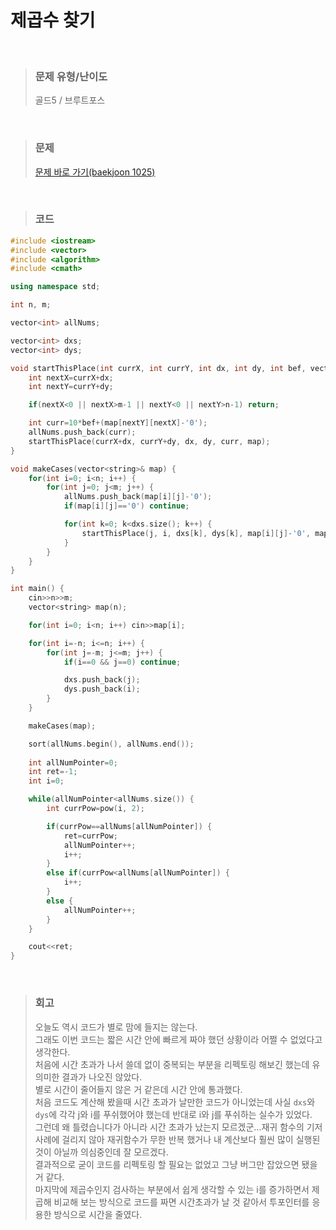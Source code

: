 제곱수 찾기
====
<br/>

>### 문제 유형/난이도
>골드5 / 브루트포스
<br/>

>### 문제
> <a href="https://www.acmicpc.net/problem/1025">문제 바로 가기(baekjoon 1025)</a>

<br/>

>### 코드
```C++
#include <iostream>
#include <vector>
#include <algorithm>
#include <cmath>

using namespace std;

int n, m;

vector<int> allNums;

vector<int> dxs;
vector<int> dys;

void startThisPlace(int currX, int currY, int dx, int dy, int bef, vector<string>& map) {
    int nextX=currX+dx;
    int nextY=currY+dy;

    if(nextX<0 || nextX>m-1 || nextY<0 || nextY>n-1) return;

    int curr=10*bef+(map[nextY][nextX]-'0');
    allNums.push_back(curr);
    startThisPlace(currX+dx, currY+dy, dx, dy, curr, map);
}

void makeCases(vector<string>& map) {
    for(int i=0; i<n; i++) {
        for(int j=0; j<m; j++) {
            allNums.push_back(map[i][j]-'0');
            if(map[i][j]=='0') continue;

            for(int k=0; k<dxs.size(); k++) {
                startThisPlace(j, i, dxs[k], dys[k], map[i][j]-'0', map);
            }
        }
    }
}

int main() {
    cin>>n>>m;
    vector<string> map(n);

    for(int i=0; i<n; i++) cin>>map[i];

    for(int i=-n; i<=n; i++) {
        for(int j=-m; j<=m; j++) {
            if(i==0 && j==0) continue;

            dxs.push_back(j);
            dys.push_back(i);
        }
    }

    makeCases(map);

    sort(allNums.begin(), allNums.end());
    
    int allNumPointer=0;
    int ret=-1;
    int i=0;

    while(allNumPointer<allNums.size()) {
        int currPow=pow(i, 2);

        if(currPow==allNums[allNumPointer]) {
            ret=currPow;
            allNumPointer++;
            i++;
        }             
        else if(currPow<allNums[allNumPointer]) {
            i++;
        }
        else {
            allNumPointer++;
        }
    }

    cout<<ret;
}
```
<br/>

>### 회고
>오늘도 역시 코드가 별로 맘에 들지는 않는다.  
>그래도 이번 코드는 짧은 시간 안에 빠르게 짜야 했던 상황이라 어쩔 수 없었다고 생각한다.  
>처음에 시간 초과가 나서 쓸데 없이 중복되는 부분을 리펙토링 해보긴 했는데 유의미한 결과가 나오진 않았다.  
>별로 시간이 줄어들지 않은 거 같은데 시간 안에 통과했다.  
>처음 코드도 계산해 봤을때 시간 초과가 날만한 코드가 아니었는데 사실 `dxs`와 `dys`에 각각 j와 i를 푸쉬했어야 했는데 반대로 i와 j를 푸쉬하는 실수가 있었다.  
>그런데 왜 틀렸습니다가 아니라 시간 초과가 났는지 모르겠군...재귀 함수의 기저사례에 걸리지 않아 재귀함수가 무한 반복 했거나 내 계산보다 훨씬 많이 실행된 것이 아닐까 의심중인데 잘 모르겠다.  
>결과적으로 굳이 코드를 리펙토링 할 필요는 없었고 그냥 버그만 잡았으면 됐을 거 같다.  
>마지막에 제곱수인지 검사하는 부분에서 쉽게 생각할 수 있는 i를 증가하면서 제곱해 비교해 보는 방식으로 코드를 짜면 시간초과가 날 것 같아서 투포인터를 응용한 방식으로 시간을 줄였다.  